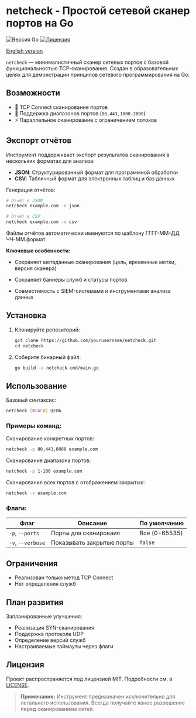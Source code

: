 # netcheck - Простой сетевой сканер портов на Go

![Версия Go](https://img.shields.io/badge/go-1.18%2B-blue)
[![Лицензия](https://img.shields.io/badge/license-MIT-green)](LICENSE)

[English version](https://github.com/Ademun/netcheck/blob/main/README.md)

`netcheck` — минималистичный сканер сетевых портов с базовой функциональностью TCP-сканирования. Создан в образовательных целях для демонстрации принципов сетевого программирования на Go.

## Возможности

- 📡 TCP Connect сканирование портов
- 🔢 Поддержка диапазонов портов (`80,443,1000-2000`)
- ⚡ Параллельное сканирование с ограничением потоков

## Экспорт отчётов

Инструмент поддерживает экспорт результатов сканирования в нескольких форматах для анализа:

- **JSON**: Структурированный формат для программной обработки
- **CSV**: Табличный формат для электронных таблиц и баз данных

Генерация отчётов:
```bash
# Отчёт в JSON
netcheck example.com -o json

# Отчёт в CSV
netcheck example.com -o csv
```
Файлы отчётов автоматически именуются по шаблону ГГГГ-ММ-ДД ЧЧ-ММ.формат

**Ключевые особенности:**

- Сохраняет метаданные сканирования (цель, временные метки, версия сканера)

- Сохраняет баннеры служб и статусы портов

- Совместимость с SIEM-системами и инструментами анализа данных

## Установка

1. Клонируйте репозиторий:
    ```bash
    git clone https://github.com/yourusername/netcheck.git
    cd netcheck
    ```
2. Соберите бинарный файл:
    ```bash
    go build -o netcheck cmd/main.go
    ```



## Использование

Базовый синтаксис:

```bash
netcheck [ФЛАГИ] ЦЕЛЬ
```
### Примеры команд:
Сканирование конкретных портов:
```bash
netcheck -p 80,443,8080 example.com 
```

Сканирование диапазона портов:
```bash
netcheck -p 1-100 example.com
```

Сканирование всех портов с отображением закрытых:
```bash
netcheck -v example.com
```

### Флаги:
| Флаг       | Описание                          | По умолчанию      |
|------------|-------------------------------------|--------------|
| `-p`, `--ports` | Порты для сканироваия                      | Все (0-65535)|
| `-v`, `--verbose` | Показывать закрытые порты                 | `false`      |


## Ограничения

- Реализован только метод TCP Connect
- Нет определения служб

## План развития

Запланированные улучшения:
- Реализация SYN-сканирования
- Поддержка протокола UDP
- Определение версий служб
- Настраиваемые таймауты через флаги

## Лицензия
Проект распространяется под лицензией MIT. Подробности см. в [LICENSE](LICENSE).

> **Примечание:** Инструмент предназначен исключительно для легального использования. Всегда получайте явное разрешение перед сканированием сетей.